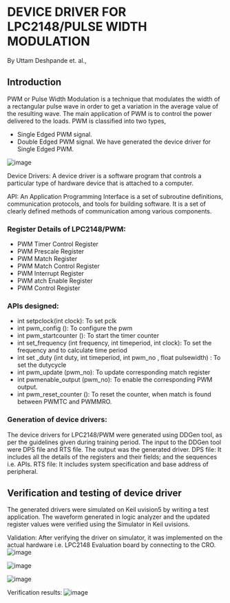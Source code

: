 # DEVICE DRIVER FOR LPC2148/PULSE WIDTH MODULATION

By Uttam Deshpande et. al.,

## Introduction
PWM or Pulse Width Modulation is a technique that modulates the width of a rectangular pulse wave in order to get a variation in the average value of the resulting wave. The main application of PWM is to control the power delivered to the loads. PWM is classified into two types,
* Single Edged PWM signal.
* Double Edged PWM signal.
We have generated the device driver for Single Edged PWM.

![image](https://user-images.githubusercontent.com/107185323/198998608-641bfb8d-befe-45ee-9609-694a7cce730a.png)


Device Drivers: A device driver is a software program that controls a particular type of hardware device that is attached to a computer. 

API: An Application Programming Interface is a set of subroutine definitions, communication protocols, and tools for building software. It is a set of clearly defined methods of communication among various components.

### Register Details of LPC2148/PWM: 
* PWM Timer Control Register 
* PWM Prescale Register 
* PWM Match Register 
* PWM Match Control Register 
* PWM Interrupt Register 
* PWM atch Enable Register 
* PWM Control Register

### APls designed: 
* int setpclock(int clock): To set pclk 
* int pwm_config (): To configure the pwm 
* int pwm_startcounter (): To start the timer counter 
* int set_frequency (int frequency, int timeperiod, int clock): To set the frequency and to calculate time period 
* int set _duty (int duty, int timeperiod, int pwm_no , float pulsewidth) : To set the dutycycle 
* int pwm_update (pwm_no): To update corresponding match register 
* int pwmenable_output (pwm_no): To enable the corresponding PWM output. 
* int pwm_reset_counter (): To reset the counter, when match is found between PWMTC and PWMMRO.

### Generation of device drivers: 
The device drivers for LPC2148/PWM were generated using DDGen tool, as per the guidelines given during training period. The input to the DDGen tool were DPS file and RTS file. The output was the generated driver. 
DPS file: It includes all the details of the registers and their fields; and the sequences i.e. APIs. 
RTS file: It includes system specification and base address of peripheral.

## Verification and testing of device driver 
The generated drivers were simulated on Keil uvision5 by writing a test application. The waveform generated in logic analyzer and the updated register values were verified using the Simulator in Keil uvisions.

Validation: After verifying the driver on simulator, it was implemented on the actual hardware i.e. LPC2148 Evaluation board by connecting to the CRO.
![image](https://user-images.githubusercontent.com/107185323/198998674-72b2a630-ebf5-4162-83e8-351859aaa8b6.png)

![image](https://user-images.githubusercontent.com/107185323/198998688-7facccd8-ccd5-4567-aa5b-bbc5831defc9.png)

![image](https://user-images.githubusercontent.com/107185323/198998697-6703d443-6756-4328-91bf-0f9771988364.png)

Verification results:
![image](https://user-images.githubusercontent.com/107185323/198998734-960a2e4d-d95b-460c-a237-09bc9783c9c5.png)



